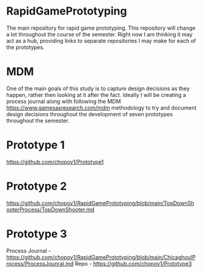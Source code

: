 # RapidGamePrototyping
The main repository for rapid game prototyping. This repository will change a lot throughout the course of the semester. Right now I am thinking it may act as a hub, providing links to separate repositories I may make for each of the prototypes.


# MDM
One of the main goals of this study is to capture design decisions as they happen, rather then looking at it after the fact. Ideally I will be creating a process journal along with following the MDM https://www.gamesasresearch.com/mdm methodology to try and document design decisions throughout the development of seven prototypes throughout the semester.

# Prototype 1
https://github.com/chopov1/Prototype1

# Prototype 2
https://github.com/chopov1/RapidGamePrototyping/blob/main/TopDownShooterProcess/TopDownShooter.md

# Prototype 3
Process Journal - https://github.com/chopov1/RapidGamePrototyping/blob/main/ChicaghoulProcess/ProcessJounral.md
Repo - https://github.com/chopov1/Prototype3
